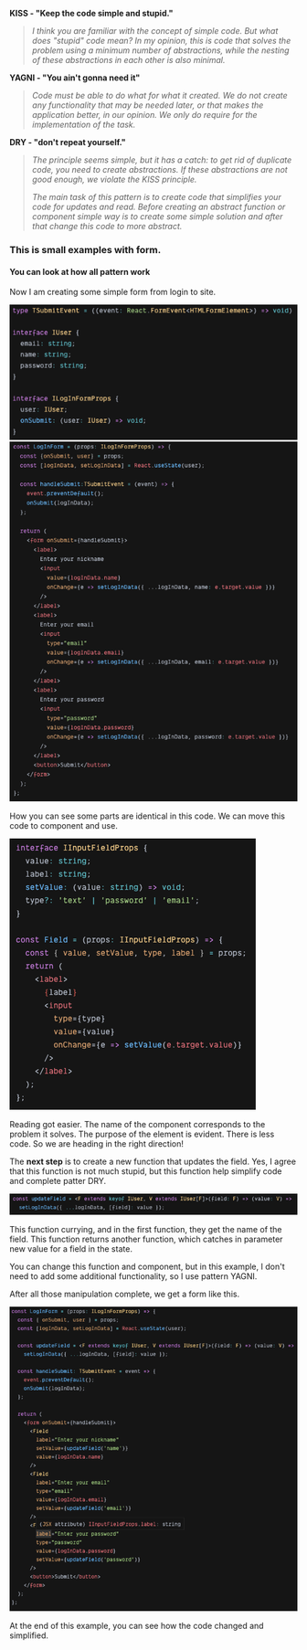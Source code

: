 **KISS - "Keep the code simple and stupid."**

> _I think you are familiar with the concept of simple code. But what does "stupid" code mean? In my opinion, this is code that solves the problem using a minimum number of abstractions, while the nesting of these abstractions in each other is also minimal._

**YAGNI - "You ain't gonna need it"**

> _Code must be able to do what for what it created. We do not create any functionality that may be needed later, or that makes the application better, in our opinion. We only do require for the implementation of the task._

**DRY - "don't repeat yourself."**

> _The principle seems simple, but it has a catch: to get rid of duplicate code, you need to create abstractions. If these abstractions are not good enough, we violate the KISS principle._
>
> _The main task of this pattern is to create code that simplifies your code for updates and read. Before creating an abstract function or component simple way is to create some simple solution and after that change this code to more abstract._

### This is small examples with form.

#### You can look at how all pattern work

Now I am creating some simple form from login to site.

![Form typing](../../assets/clear-code/form-type.png)
![Start form](../../assets/clear-code/start-form.png)

How you can see some parts are identical in this code. We can move this code to component and use.

![Input fields](../../assets/clear-code/input-field-refactoring.png)

Reading got easier. The name of the component corresponds to the problem it solves. The purpose of the element is evident. There is less code. So we are heading in the right direction!

The **next step** is to create a new function that updates the field. Yes, I agree that this function is not much stupid, but this function help simplify code and complete patter DRY.

![Input fields](../../assets/clear-code/update-field-function.png)

This function currying, and in the first function, they get the name of the field. This function returns another function, which catches in parameter new value for a field in the state.

You can change this function and component, but in this example, I don't need to add some additional functionality, so I use pattern YAGNI.

After all those manipulation complete, we get a form like this.

![Input fields](../../assets/clear-code/end-form.png)

At the end of this example, you can see how the code changed and simplified.
